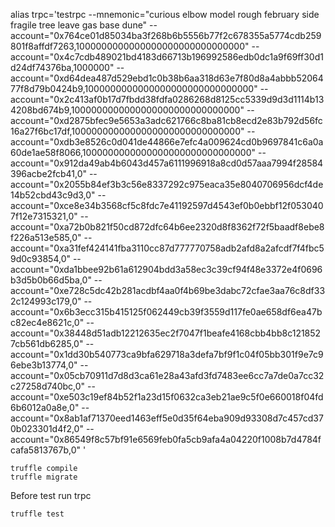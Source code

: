 alias trpc='testrpc --mnemonic="curious elbow model rough february side fragile tree leave gas base dune" --account="0x764ce01d85034ba3f268b6b5556b77f2c678355a5774cdb259801f8affdf7263,1000000000000000000000000000000" --account="0x4c7cdb489021bd4183d66713b196992586edb0dc1a9f69ff30d1d24df74376ba,1000000" --account="0xd64dea487d529ebd1c0b38b6aa318d63e7f80d8a4abbb5206477f8d79b0424b9,1000000000000000000000000000000" --account="0x2c413af0b17d7fbdd38fdfa0286268d8125cc5339d9d3d1114b134208bd674b9,1000000000000000000000000000000" --account="0xd2875bfec9e5653a3adc621766c8ba81cb8ecd2e83b792d56fc16a27f6bc17df,1000000000000000000000000000000" --account="0xdb3e8526c0d041de44866e7efc4a009624cd0b9697841c6a0a60de1ae58f8066,1000000000000000000000000000000" --account="0x912da49ab4b6043d457a6111996918a8cd0d57aaa7994f28584396acbe2fcb41,0" --account="0x2055b84ef3b3c56e8337292c975eaca35e8040706956dcf4de14b52cbd43c9d3,0" --account="0xce8e34b3568cf5c8fdc7e41192597d4543ef0b0ebbf12f0530407f12e7315321,0" --account="0xa72b0b821f50cd872dfc64b6ee2320d8f8362f72f5baadf8ebe8f226a513e585,0" --account="0xa31fef424141fba3110cc87d777770758adb2afd8a2afcdf7f4fbc59d0c93854,0" --account="0xda1bbee92b61a612904bdd3a58ec3c39cf94f48e3372e4f0696b3d5b0b66d5ba,0" --account="0xe728c5dc42b281acdbf4aa0f4b69be3dabc72cfae3aa76c8df332c124993c179,0" --account="0x6b3ecc315b415125f062449cb39f3559d117fe0ae658df6ea47bc82ec4e8621c,0" --account="0x38448d51adb12212635ec2f7047f1beafe4168cbb4bb8c1218527cb561db6285,0" --account="0x1dd30b540773ca9bfa629718a3defa7bf9f1c04f05bb301f9e7c96ebe3b13774,0" --account="0x05cb70911d7d8d3ca61e28a43afd3fd7483ee6cc7a7de0a7cc32c27258d740bc,0" --account="0xe503c19ef84b52f1a23d15f0632ca3eb21ae9c5f0e660018f04fd6b6012a0a8e,0" --account="0x8ab1af71370eed1463eff5e0d35f64eba909d93308d7c457cd370b023301d4f2,0" --account="0x86549f8c57bf91e6569feb0fa5cb9afa4a04220f1008b7d4784fcafa5813767b,0"  '
```
truffle compile
truffle migrate
```
Before test run trpc
```
truffle test
```